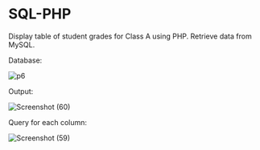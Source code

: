 # SQL-PHP
Display table of student grades for Class A using PHP.
Retrieve data from MySQL.

Database:

![p6](https://user-images.githubusercontent.com/44870863/67747091-f70bde80-fa62-11e9-87c3-8c1df039f663.JPG)


Output:

![Screenshot (60)](https://user-images.githubusercontent.com/44870863/67757135-30017e80-fa76-11e9-9eed-64b501d06160.png)


Query for each column:

![Screenshot (59)](https://user-images.githubusercontent.com/44870863/67757108-25df8000-fa76-11e9-97e8-019f77a665c3.png)
